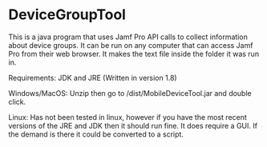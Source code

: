 # DeviceGroupTool
This is a java program that uses Jamf Pro API calls to collect information about device groups. It can be run on any computer that can access Jamf Pro from their web browser. It makes the text file inside the folder it was run in. 

Requirements: JDK and JRE (Written in version 1.8)

Windows/MacOS: Unzip then go to /dist/MobileDeviceTool.jar and double click.

Linux: Has not been tested in linux, however if you have the most recent versions of the JRE and JDK then it should run fine. It does require a GUI. If the demand is there it could be converted to a script.
